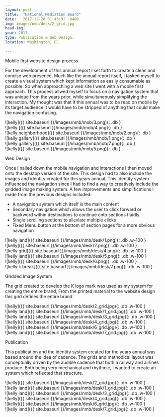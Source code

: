 ```yaml
---
layout: post
title:  "National Mediation Board"
date:   2017-12-28 01:43:32 -0400
img: images/nmb/desk/2_grid.jpg
head-img:
year: 2017
type: Publication & Web Design.   
location: Washington, DC.

---
```


 <p class="alcove f4 f3-ns"> Mobile first website design process</p>

For the development of this annual report I set forth to create a clean and concise web presence. Much like the annual report itself, I tasked myself to create a visual system which kept information as easily consumable as possible. So when approaching a web site I went with a mobile first approach. This process allwed myself to focus on a navigation system that was unique from the years prior, while simultaneously simplifying the interaction. My thought was that if this annual was to be read on mobile by its target audience it would have to be stripped of anything that could make the navigation confusing.

<div class="fl w-25-l w-50 ph2" markdown="1">
![kelly]({{ site.baseurl }}/images/nmb/mob/3.png){: .db  }
</div>

<div class="fl w-25-l w-50 ph2" markdown="1">
![kelly ]({{ site.baseurl }}/images/nmb/mob/4.png){: .db }
</div>


<div class="fl w-25-l w-50 ph2" markdown="1">
![kelly neighborhood]({{ site.baseurl }}/images/nmb/mob/2.png){: .db }
</div>

<div class="fl w-25-l w-50 ph2" markdown="1">
![kelly gallery]({{ site.baseurl }}/images/nmb/mob/1.png){: .db  }
</div>

<div class="fl w-25-l w-50 ph2" markdown="1">
![kelly gallery]({{ site.baseurl }}/images/nmb/mob/7.png){: .db  }
</div>



<div class="fl w-25-l w-50 ph2" markdown="1">
![kelly]({{ site.baseurl }}/images/nmb/mob/5.png){: .db  }
</div>
<p class=" mt0 w-100 dib bb mb5 pb3"/>
<p class="alcove f4 f3-ns"> Web Design</p>

Once I nailed down the mobile navigation and interactions I then moved onto the desktop version of the site. This design had to also include the images and identity created for this years annual. This identity system influenced the navigation since I had to find a way to creatively include the gridded image making system. A few improvements and simplifications I made from the previous designs included:
* A navigation system which itself is the main content
* Secondary navigation which allows the user to click forward or backword within destinations to continue onto sections fluidly.
* Single scrolling sections to alleviate multiple clicks
* Fixed Menu button at the bottom of section pages for a more obvious navigation


<div class="fl w-100  w-50-l  ph2 " markdown="1">
![kelly land]({{ site.baseurl }}/images/nmb/desk/1.png){: .db .w-100 }
</div>

<div class="fl w-100  w-50-l ph2 " markdown="1">
![kelly]({{ site.baseurl }}/images/nmb/desk/2.png){: .db .w-100 }
</div>


<div class="fl w-100  ph2 " markdown="1">
![kelly grid]({{ site.baseurl }}/images/nmb/desk/4.png){: .db .w-100 }
</div>

<div class="fl w-100  ph2 " markdown="1">
![kelly land]({{ site.baseurl }}/images/nmb/desk/5.png){: .db .w-100 }
</div>

<div class="fl w-100  w-50-l ph2 " markdown="1">
![kelly]({{ site.baseurl }}/images/nmb/desk/6.png){: .db .w-100 }
</div>

<div class="fl w-100  w-50-l ph2 " markdown="1">
![kelly k break]({{ site.baseurl }}/images/nmb/desk/7.png){: .db .w-100 }
</div>


<!-- line -->
<p class=" mt0 w-100 dib bb mb5 pb3"/>
<!-- h2 -->
 <p class="alcove f4 f3-ns"> Gridded Image System </p>

The grid created to develop the K logo mark was used as my system for creating the entire brand, From the printed material to the website design this grid defines the entire brand.


<div class="fl w-100  w-50-l ph2 " markdown="1">
![kelly]({{ site.baseurl }}/images/nmb/desk/2_grid.jpg){: .db .w-100 }
</div>


<div class="fl w-100  w-50-l  ph2 " markdown="1">
![kelly land]({{ site.baseurl }}/images/nmb/desk/1_grid.jpg){: .db .w-100 }
</div>

<div class="fl w-100  w-50-l  ph2 " markdown="1">
![kelly land]({{ site.baseurl }}/images/nmb/desk/3_grid.jpg){: .db .w-100 }
</div>

<div class="fl w-100  w-50-l ph2 " markdown="1">
![kelly]({{ site.baseurl }}/images/nmb/desk/4_grid.jpg){: .db .w-100 }
</div>


<div class="fl w-100  w-50-l ph2 " markdown="1">
![kelly]({{ site.baseurl }}/images/nmb/desk/6_grid.jpg){: .db .w-100 }
</div>

<div class="fl w-100  w-50-l  ph2 " markdown="1">
![kelly land]({{ site.baseurl }}/images/nmb/desk/7_grid.jpg){: .db .w-100 }
</div>


<!-- line -->
<p class=" mt0 w-100 dib bb mb5 pb3"/>
<!-- h2 -->
 <p class="alcove f4 f3-ns"> Publication </p>

This publication and the identity system created for the years annual was based around the idea of cadence. The grids and methodical layout was conceptually driven by the audible cadence that both a railway and airlines produce. Both being very mechanical and rhythmic, I wanted to create an system which reflected that structure. 


<div class="fl w-100  w-50-l ph2 " markdown="1">
![kelly]({{ site.baseurl }}/images/nmb/desk/2_grid.jpg){: .db .w-100 }
</div>


<div class="fl w-100  w-50-l  ph2 " markdown="1">
![kelly land]({{ site.baseurl }}/images/nmb/desk/1_grid.jpg){: .db .w-100 }
</div>

<div class="fl w-100  w-50-l  ph2 " markdown="1">
![kelly land]({{ site.baseurl }}/images/nmb/desk/3_grid.jpg){: .db .w-100 }
</div>

<div class="fl w-100  w-50-l ph2 " markdown="1">
![kelly]({{ site.baseurl }}/images/nmb/desk/4_grid.jpg){: .db .w-100 }
</div>


<div class="fl w-100  w-50-l ph2 " markdown="1">
![kelly]({{ site.baseurl }}/images/nmb/desk/6_grid.jpg){: .db .w-100 }
</div>

<div class="fl w-100  w-50-l  ph2 " markdown="1">
![kelly land]({{ site.baseurl }}/images/nmb/desk/7_grid.jpg){: .db .w-100 }
</div>
